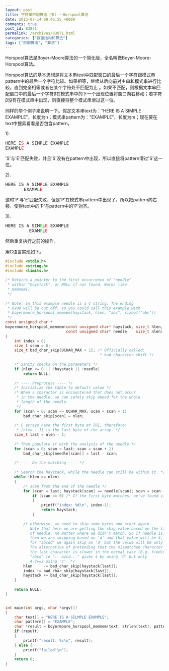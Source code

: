 ```yaml
---
layout: post
title: 字符串匹配算法（五）——Horspool算法
date: 2013-07-14 08:46:55 +0000
comments: true
post_id: 83871
permalink: /archives/83871.html
categories: ["数据结构和算法"]
tags: ["匹配算法", "算法"]
---
```


Horspool算法是Boyer-Moore算法的一个简化版，全名叫做Boyer-Moore-Horspool算法。

Horspool算法的基本思想是将文本串text中匹配窗口的最后一个字符跟模式串pattern中的最后一个字符比较。如果相等，继续从后向前对主串和模式串进行比较，直到完全相等或者在某个字符处不匹配为止 。如果不匹配，则根据文本串匹配窗口中的最后一个字符β在模式串中的下一个出现位置将窗口向右移动；若字符β没有在模式串中出现，则直接将整个模式串滑过这一位。

同样的举个例子来说明一下。假定文本串text为：”HERE IS A SIMPLE EXAMPLE”，长度为n；模式串pattern为：”EXAMPLE”，长度为m；现在要在text中搜索看看是否包含pattern。

1).
<pre>
HERE I<span style="color: #ff0000;">S</span> A SIMPLE EXAMPLE
EXAMPL<span style="color: #ff0000;">E</span>
</pre>
'S'与'E'匹配失败，并且'S'没有在pattern中出现，所以直接将pattern滑过'S'这一位。

2).
<pre>
HERE IS A SIM<span style="color: #ff0000;">P</span>LE EXAMPLE
       EXAMPL<span style="color: #ff0000;">E</span>
</pre>
这时'P'与'E'匹配失败，但是'P'在模式串pattern中出现了，所以把pattern向右移，使得text中的'P'与pattern中的'P'对齐。

3).
<pre>
HERE IS A SIM<span style="color: #00ff00;">P</span>L<span style="color: #ff0000;">E</span> EXAMPLE
         EXAM<span style="color: #00ff00;">P</span>L<span style="color: #ff0000;">E</span>
</pre>
然后重复执行之前的操作。


用C语言实现如下。

``` c
#include <stdio.h>
#include <string.h>
#include <limits.h>
 
/* Returns a pointer to the first occurrence of "needle"
 * within "haystack", or NULL if not found. Works like
 * memmem().
 */
 
/* Note: In this example needle is a C string. The ending
 * 0x00 will be cut off, so you could call this example with
 * boyermoore_horspool_memmem(haystack, hlen, "abc", sizeof("abc"))
 */
const unsigned char *
boyermoore_horspool_memmem(const unsigned char* haystack, size_t hlen,
                           const unsigned char* needle,   size_t nlen)
{
    int index = 0;
    size_t scan = 0;
    size_t bad_char_skip[UCHAR_MAX + 1]; /* Officially called:
                                          * bad character shift */
 
    /* Sanity checks on the parameters */
    if (nlen <= 0 || !haystack || !needle)
        return NULL;
 
    /* ---- Preprocess ---- */
    /* Initialize the table to default value */
    /* When a character is encountered that does not occur
     * in the needle, we can safely skip ahead for the whole
     * length of the needle.
     */
    for (scan = 0; scan <= UCHAR_MAX; scan = scan + 1)
        bad_char_skip[scan] = nlen;
 
    /* C arrays have the first byte at [0], therefore:
     * [nlen - 1] is the last byte of the array. */
    size_t last = nlen - 1;
 
    /* Then populate it with the analysis of the needle */
    for (scan = 0; scan < last; scan = scan + 1)
        bad_char_skip[needle[scan]] = last - scan;
 
    /* ---- Do the matching ---- */
 
    /* Search the haystack, while the needle can still be within it. */
    while (hlen >= nlen)
    {
        /* scan from the end of the needle */
        for (scan = last; haystack[scan] == needle[scan]; scan = scan - 1)
            if (scan == 0) /* If the first byte matches, we've found it. */
            {
                printf("index: %d\n", index-1);
                return haystack;
            }
 
        /* otherwise, we need to skip some bytes and start again.
           Note that here we are getting the skip value based on the last byte
           of needle, no matter where we didn't match. So if needle is: "abcd"
           then we are skipping based on 'd' and that value will be 4, and
           for "abcdd" we again skip on 'd' but the value will be only 1.
           The alternative of pretending that the mismatched character was
           the last character is slower in the normal case (E.g. finding
           "abcd" in "...azcd..." gives 4 by using 'd' but only
           4-2==2 using 'z'. */
        hlen     -= bad_char_skip[haystack[last]];
        index += bad_char_skip[haystack[last]];
        haystack += bad_char_skip[haystack[last]];
    }
 
    return NULL;
}


int main(int argc, char *argv[])
{
    char text[] = "HERE IS A SILMPLE EXAMPLE";
    char pattern[] = "EXAMPLE";
    char *result = boyermoore_horspool_memmem(text, strlen(text), pattern, strlen(pattern));
    if (result)
    {
        printf("result: %s\n", result);
    } else {
        printf("failed!\n");
    }
    return 0;
}
```
